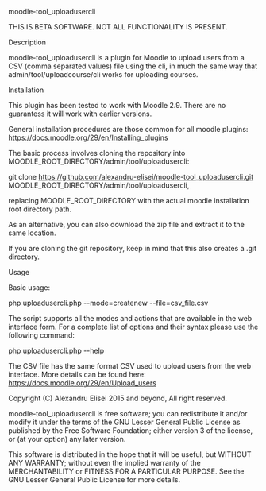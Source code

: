 moodle-tool_uploadusercli


THIS IS BETA SOFTWARE. NOT ALL FUNCTIONALITY IS PRESENT.


Description

moodle-tool_uploadusercli is a plugin for Moodle to upload users from a CSV
(comma separated values) file using the cli, in much the same way that 
admin/tool/uploadcourse/cli works for uploading courses.


Installation

This plugin has been tested to work with Moodle 2.9. There are no guarantess it
will work with earlier versions.

General installation procedures are those common for all moodle plugins:
https://docs.moodle.org/29/en/Installing_plugins

The basic process involves cloning the repository into MOODLE_ROOT_DIRECTORY/admin/tool/uploadusercli:

git clone https://github.com/alexandru-elisei/moodle-tool_uploadusercli.git MOODLE_ROOT_DIRECTORY/admin/tool/uploadusercli,

replacing MOODLE_ROOT_DIRECTORY with the actual moodle installation root
directory path.

As an alternative, you can also download the zip file and extract it to the same
location.

If you are cloning the git repository, keep in mind that this also creates a
.git directory.


Usage

Basic usage:

php uploadusercli.php --mode=createnew --file=csv_file.csv

The script supports all the modes and actions that are available in the web
interface form. For a complete list of options and their syntax please use 
the following command:

php uploadusercli.php --help

The CSV file has the same format CSV used to upload users from the web 
interface. More details can be found here: https://docs.moodle.org/29/en/Upload_users


Copyright (C) Alexandru Elisei 2015 and beyond, All right reserved.

moodle-tool_uploadusercli is free software; you can redistribute it and/or
modify it under the terms of the GNU Lesser General Public License as published
by the Free Software Foundation; either version 3 of the license, or (at your
option) any later version.

This software is distributed in the hope that it will be useful, but WITHOUT
ANY WARRANTY; without even the implied warranty of the MERCHANTABILITY or
FITNESS FOR A PARTICULAR PURPOSE. See the GNU Lesser General Public License for
more details.
